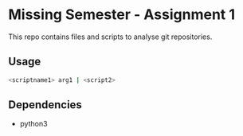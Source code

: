# Missing Semester - Assignment 1

This repo contains files and scripts to analyse git repositories.

## Usage

```sh
<scriptname1> arg1 | <script2>
```

## Dependencies
 - python3
